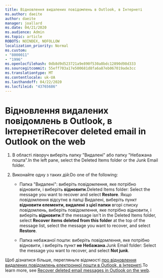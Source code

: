 ```yaml
---
title: Відновлення видалених повідомлень в Outlook, в Інтернеті
ms.author: daeite
author: daeite
manager: joallard
ms.date: 04/21/2020
ms.audience: Admin
ms.topic: article
ROBOTS: NOINDEX, NOFOLLOW
localization_priority: Normal
ms.custom:
- "8000011"
- "1996"
ms.openlocfilehash: 0db8d9d523721a9e890f530a8bdc12890d98d333
ms.sourcegitcommit: 55eff703a17e500681d8fa6a87eb067019ade3cc
ms.translationtype: MT
ms.contentlocale: uk-UA
ms.lasthandoff: 04/22/2020
ms.locfileid: "43765686"
---
```

# <a name="recover-deleted-email-in-outlook-on-the-web"></a><span data-ttu-id="3a0e6-102">Відновлення видалених повідомлень в Outlook, в Інтернеті</span><span class="sxs-lookup"><span data-stu-id="3a0e6-102">Recover deleted email in Outlook on the web</span></span>

1. <span data-ttu-id="3a0e6-103">В області ліворуч виберіть папку "Видалені" або папку "Небажана пошта".</span><span class="sxs-lookup"><span data-stu-id="3a0e6-103">In the left pane, select the Deleted Items folder or the Junk Email folder.</span></span>

2. <span data-ttu-id="3a0e6-104">Виконайте одну з таких дій:</span><span class="sxs-lookup"><span data-stu-id="3a0e6-104">Do one of the following:</span></span>

    - <span data-ttu-id="3a0e6-105">Папка "Видалені": виберіть повідомлення, яке потрібно відновити, і виберіть **відновити**.</span><span class="sxs-lookup"><span data-stu-id="3a0e6-105">Deleted Items folder: Select the message you want to recover and select **Restore**.</span></span> <span data-ttu-id="3a0e6-106">Якщо повідомлення відсутнє в папці Видалені, виберіть пункт **відновити елементи, видалені з цієї папки** вгорі списку повідомлень, виберіть повідомлення, яке потрібно відновити, і виберіть **відновити**.</span><span class="sxs-lookup"><span data-stu-id="3a0e6-106">If the message isn't in the Deleted Items folder, select **Recover items deleted from this folder** at the top of the message list, select the message you want to recover, and select **Restore**.</span></span>

    - <span data-ttu-id="3a0e6-107">Папка небажаної пошти: виберіть повідомлення, яке потрібно відновити, і виберіть пункт **не Небажана**.</span><span class="sxs-lookup"><span data-stu-id="3a0e6-107">Junk Email folder: Select the message you want to recover, and select **Not junk**.</span></span>

<span data-ttu-id="3a0e6-108">Щоб дізнатися більше, перегляньте відомості [про відновлення видалених повідомлень електронної пошти в Outlook, в Інтернеті](https://support.office.com/article/a8ca78ac-4721-4066-95dd-571842e9fb11).</span><span class="sxs-lookup"><span data-stu-id="3a0e6-108">To learn more, see [Recover deleted email messages in Outlook on the web](https://support.office.com/article/a8ca78ac-4721-4066-95dd-571842e9fb11).</span></span>